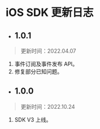 # iOS SDK 更新日志

<LastUpdated/>

- ## 1.0.1

> 更新时间：2022.04.07

1. 事件订阅及事件发布 API。
2. 修复部分已知问题。


- ## 1.0.0

> 更新时间：2022.10.24

1. SDK V3 上线。

